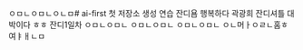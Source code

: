 ㅇㅁㄴㅇㅁㄴㅇㄴㅁ# ai-first
첫 저장소 생성 연습
잔디욤
행복하다 곽광희 잔디셔틀 대박이다 ㅎㅎ
잔디1일차
ㅇㅁㄴㅇㅁㄴ
ㅇㅁㄴㅇㅁㄴ
ㅇㅁㄴㅇㅁㄴ
ㅇㄴ머ㅏㅇㄹㄴ홈ㅎ여ㅑㅐㄴㅁ
